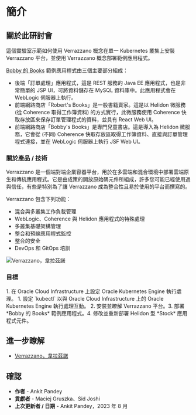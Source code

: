 # 簡介

## 關於此研討會

這個實驗室示範如何使用 Verrazzano 概念在單一 Kubernetes 叢集上安裝 Verrazzano 平台，並使用 Verrazzano 概念部署範例應用程式。

[Bobby 的 Books](https://verrazzano.io/docs/samples/bobs-books/) 範例應用程式由三個主要部分組成：

*   後端「訂單處理」應用程式，這是 REST 服務的 Java EE 應用程式，也是非常簡單的 JSP UI，可將資料儲存在 MySQL 資料庫中。此應用程式會在 WebLogic 伺服器上執行。
*   前端網路商店「Robert's Books」是一般書籍賣家。這是以 Helidon 微服務 (從 Coherence 取得工作簿資料) 的方式實行，此微服務使用 Coherence 快取存放區來保存訂單管理程式的資料，並具有 React Web UI。
*   前端網路商店「Bobby's Books」是專門兒童書店。這是導入為 Helidon 微服務，它會從 (不同) Coherence 快取存放區取得工作簿資料、直接與訂單管理程式連接，並在 WebLogic 伺服器上執行 JSF Web UI。

### 關於產品 / 技術

Verrazzano 是一個端對端企業容器平台，用於在多雲端和混合環境中部署雲端原生和傳統應用程式。它是由成策的開放原始碼元件所組成，許多您可能已經使用過與信任，有些是特別為了讓 Verrazzano 成為整合性且易於使用的平台而撰寫的。

Verrazzano 包含下列功能：

*   混合與多叢集工作負載管理
*   WebLogic、Coherence 與 Helidon 應用程式的特殊處理
*   多叢集基礎架構管理
*   整合和預線應用程式監控
*   整合的安全
*   DevOps 和 GitOps 培訓

![Verrazzano，韋拉茲諾](images/verrazzano.png)

### 目標

1\. 在 Oracle Cloud Infrastructure 上設定 Oracle Kubernetes Engine 執行處理。 1\. 設定 \`kubectl\` 以與 Oracle Cloud Infrastructure 上的 Oracle Kubernetes Engine 執行處理互動。 2. 安裝並瞭解 Verrazzano 平台。3. 部署 \*Bobby 的 Books\* 範例應用程式。4. 修改並重新部署 Helidon 型 \*Stock\* 應用程式元件。

## 進一步瞭解

*   [Verrazzano，韋拉茲諾](https://verrazzano.io/)

## 確認

*   **作者** - Ankit Pandey
*   **貢獻者** - Maciej Gruszka、Sid Joshi
*   **上次更新者 / 日期** - Ankit Pandey，2023 年 8 月